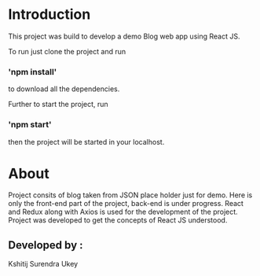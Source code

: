 # Introduction

This project was build to develop a demo Blog web app using React JS.
 
 To run just clone the project and run
 ### 'npm install'
 to download all the dependencies.
 
 Further to start the project, run
 ### 'npm start'
 then the project will be started in your localhost.
 
 
 
 # About
 
 Project consits of blog taken from JSON place holder just for demo.
 Here is only the front-end part of the project, back-end is under progress.
 React and Redux along with Axios is used for the development of the project.
 Project was developed to get the concepts of React JS understood.
 
 
 ## Developed by : 
 Kshitij Surendra Ukey
